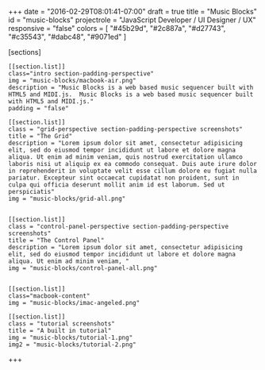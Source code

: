 +++
date = "2016-02-29T08:01:41-07:00"
draft = true
title = "Music Blocks"
id = "music-blocks"
projectrole = "JavaScript Developer / UI Designer / UX"
responsive = "false"
colors = [
	"#45b29d",
	"#2c887a",
	"#d27743",
	"#c35543",
	"#dabc48",
	"#9071ed"
]

[sections]

	[[section.list]]
	class="intro section-padding-perspective"
	img = "music-blocks/macbook-air.png"
	description = "Music Blocks is a web based music sequencer built with HTML5 and MIDI.js.  Music Blocks is a web based music sequencer built with HTML5 and MIDI.js."
	padding = "false"

	[[section.list]]
	class = "grid-perspective section-padding-perspective screenshots"
	title = "The Grid"
	description = "Lorem ipsum dolor sit amet, consectetur adipisicing elit, sed do eiusmod tempor incididunt ut labore et dolore magna aliqua. Ut enim ad minim veniam, quis nostrud exercitation ullamco laboris nisi ut aliquip ex ea commodo consequat. Duis aute irure dolor in reprehenderit in voluptate velit esse cillum dolore eu fugiat nulla pariatur. Excepteur sint occaecat cupidatat non proident, sunt in culpa qui officia deserunt mollit anim id est laborum. Sed ut perspiciatis"
	img = "music-blocks/grid-all.png"


	[[section.list]]
	class = "control-panel-perspective section-padding-perspective screenshots"
	title = "The Control Panel"
	description = "Lorem ipsum dolor sit amet, consectetur adipisicing elit, sed do eiusmod tempor incididunt ut labore et dolore magna aliqua. Ut enim ad minim veniam, "
	img = "music-blocks/control-panel-all.png"
	

	[[section.list]]
	class="macbook-content"
	img = "music-blocks/imac-angeled.png"

	[[section.list]]
	class = "tutorial screenshots"
	title = "A built in tutorial"
	img = "music-blocks/tutorial-1.png"
	img2 = "music-blocks/tutorial-2.png"



+++
